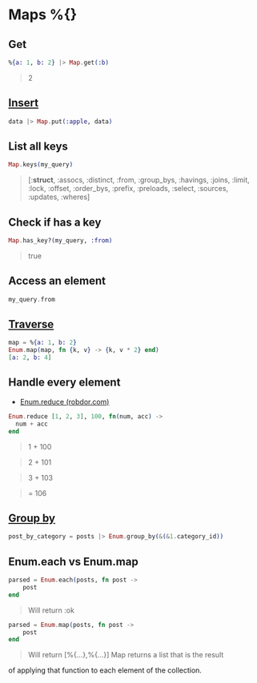 # Maps %{}

## Get

```ex
%{a: 1, b: 2} |> Map.get(:b)
```
> 2


## [Insert](https://hexdocs.pm/elixir/Map.html#put/3)

```ex
data |> Map.put(:apple, data)
```

## List all keys

```ex
Map.keys(my_query)
```
> [:__struct__, :assocs, :distinct, :from, :group_bys, :havings, :joins, :limit,
> :lock, :offset, :order_bys, :prefix, :preloads, :select, :sources, :updates,
> :wheres]

## Check if has a key

```ex
Map.has_key?(my_query, :from)
```
> true

## Access an element

```ex
my_query.from
```

## [Traverse](https://hexdocs.pm/elixir/Enum.html)

```ex
map = %{a: 1, b: 2}
Enum.map(map, fn {k, v} -> {k, v * 2} end)
[a: 2, b: 4]
```

## Handle every element

* [Enum.reduce (robdor.com)](https://robdor.com/2015/01/22/elixir-enum-reduce/)

```ex
Enum.reduce [1, 2, 3], 100, fn(num, acc) ->
  num + acc
end
````
> 1 + 100

> 2 + 101

> 3 + 103

> = 106

## [Group by](https://stackoverflow.com/a/40145358)

```ex
post_by_category = posts |> Enum.group_by(&(&1.category_id))
```

## Enum.each vs Enum.map

```ex
parsed = Enum.each(posts, fn post ->    
    post
end
```
> Will return :ok


```ex
parsed = Enum.map(posts, fn post ->
    post
end
```
> Will return [%{...},%{...}] 
Map returns a list that is the result

of applying that function to each element of the collection.
